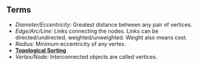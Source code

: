 ## Terms
- *Diameter/Eccentricity:* Greatest distance between any pair of vertices.
- *Edge/Arc/Line:* Links connecting the nodes. Links can be directed/undirected, weighted/unweighted. Weight also means cost.
- *Radius:* Minimum eccentricity of any vertex.
- **[Topological Sorting](Topological_Sorting)**
- *Vertex/Node:* Interconnected objects are called vertices.
